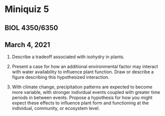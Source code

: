 # Miniquiz 5
## BIOL 4350/6350
## March 4, 2021

1. Describe a tradeoff associated with isohydry in plants.

2. Present a case for how an additional environmental factor may interact with water 
availability to influence plant function. 
Draw or describe a figure describing this hypothesized interaction.

3. With climate change, precipitation patterns are expected to become more variable, 
with stronger individual events coupled with greater time periods in between events. 
Propose a hypothesis for how you might expect these effects to influence plant form 
and functioning at the individual, community, or ecosystem level.
